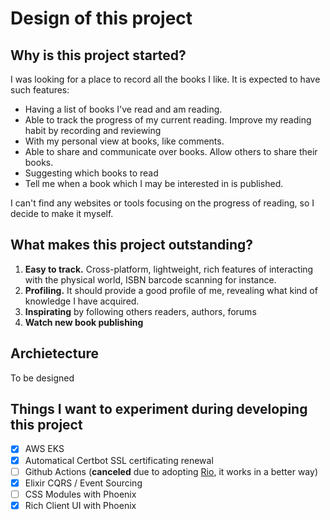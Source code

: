 # Design of this project

## Why is this project started?

I was looking for a place to record all the books I like. It is expected to have such features:

* Having a list of books I've read and am reading.
* Able to track the progress of my current reading.  Improve my reading habit by recording and reviewing
* With my personal view at books, like comments.
* Able to share and communicate over books. Allow others to share their books.
* Suggesting which books to read
* Tell me when a book which I may be interested in is published.

I can't find any websites or tools focusing on the progress of reading, so I decide to make it myself.

## What makes this project outstanding?

1. **Easy to track.** Cross-platform, lightweight, rich features of interacting with the physical world, ISBN barcode scanning for instance.
2. **Profiling.** It should provide a good profile of me, revealing what kind of knowledge I have acquired.
3. **Inspirating** by following others readers, authors, forums
2. **Watch new book publishing**

## Archietecture

To be designed

## Things I want to experiment during developing this project

* [x] AWS EKS
* [x] Automatical Certbot SSL certificating renewal
* [ ] Github Actions (**canceled** due to adopting [Rio][], it works in a better way)
* [x] Elixir CQRS / Event Sourcing
* [ ] CSS Modules with Phoenix
* [x] Rich Client UI with Phoenix

[Rio]: https://rio.io
